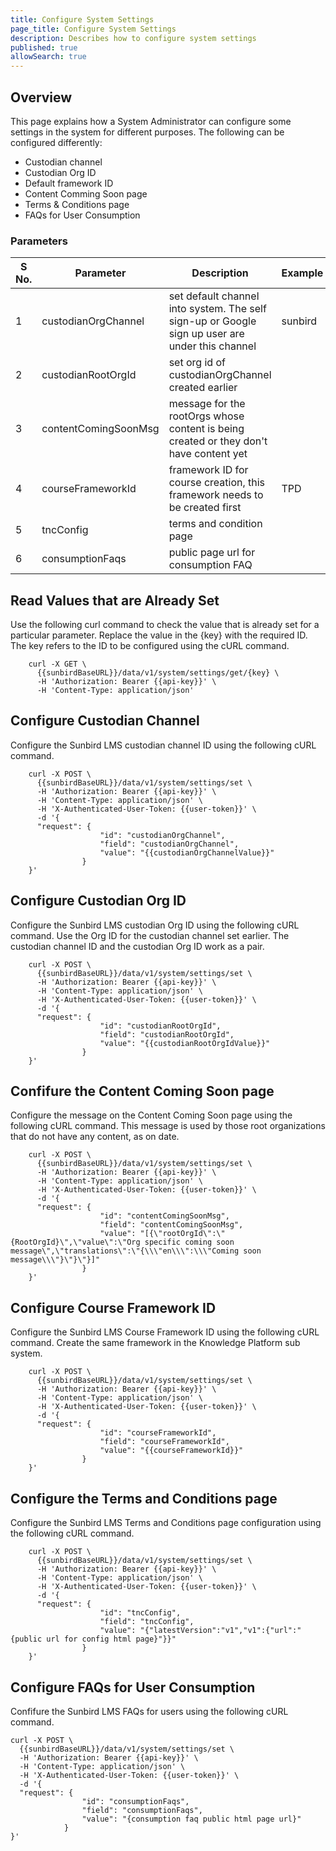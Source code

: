 ```yaml
---
title: Configure System Settings
page_title: Configure System Settings
description: Describes how to configure system settings
published: true
allowSearch: true
---
```


## Overview

This page explains how a System Administrator can configure some settings in the system for different purposes. The following can be configured differently:

 * Custodian channel 
 * Custodian Org ID 
 * Default framework ID
 * Content Comming Soon page 
 * Terms & Conditions page
 * FAQs for User Consumption 
 
 ### Parameters  
|S No.| Parameter | Description | Example|
|----|-----------|-------------|---------|
|1 | custodianOrgChannel| set default channel into system. The self sign-up or Google sign up user are under this channel | sunbird|
|2 | custodianRootOrgId | set org id of custodianOrgChannel created earlier |  |
|3 | contentComingSoonMsg| message for the rootOrgs whose content is being created or they don't have content yet |  |
|4 | courseFrameworkId | framework ID for course creation, this framework needs to be created first | TPD |
|5 | tncConfig | terms and condition page | |
|6 | consumptionFaqs | public page url for consumption FAQ | |

## Read Values that are Already Set

Use the following curl command to check the value that is already set for a particular parameter. Replace the value in the {key} with the required ID. The key refers to the ID to be configured using the cURL command.

```
    curl -X GET \
      {{sunbirdBaseURL}}/data/v1/system/settings/get/{key} \
      -H 'Authorization: Bearer {{api-key}}' \
      -H 'Content-Type: application/json'
```

## Configure Custodian Channel 

Configure the Sunbird LMS custodian channel ID using the following cURL command.

```
    curl -X POST \
      {{sunbirdBaseURL}}/data/v1/system/settings/set \
      -H 'Authorization: Bearer {{api-key}}' \
      -H 'Content-Type: application/json' \
      -H 'X-Authenticated-User-Token: {{user-token}}' \
      -d '{
      "request": {
                    "id": "custodianOrgChannel",
                    "field": "custodianOrgChannel",
                    "value": "{{custodianOrgChannelValue}}"
                }
    }'
```

## Configure Custodian Org ID

Configure the Sunbird LMS custodian Org ID using the following cURL command. Use the Org ID for the custodian channel set earlier. The custodian channel ID and the custodian Org ID work as a pair.

```
    curl -X POST \
      {{sunbirdBaseURL}}/data/v1/system/settings/set \
      -H 'Authorization: Bearer {{api-key}}' \
      -H 'Content-Type: application/json' \
      -H 'X-Authenticated-User-Token: {{user-token}}' \
      -d '{
      "request": {
                    "id": "custodianRootOrgId",
                    "field": "custodianRootOrgId",
                    "value": "{{custodianRootOrgIdValue}}"
                }
    }'
```

## Confifure the Content Coming Soon page

Configure the message on the Content Coming Soon page using the following cURL command. This message is used by those root organizations that do not have any content, as on date.

```
    curl -X POST \
      {{sunbirdBaseURL}}/data/v1/system/settings/set \
      -H 'Authorization: Bearer {{api-key}}' \
      -H 'Content-Type: application/json' \
      -H 'X-Authenticated-User-Token: {{user-token}}' \
      -d '{
      "request": {
                    "id": "contentComingSoonMsg",
                    "field": "contentComingSoonMsg",
                    "value": "[{\"rootOrgId\":\"{RootOrgId}\",\"value\":\"Org specific coming soon message\",\"translations\":\"{\\\"en\\\":\\\"Coming soon message\\\"}\"}\"}]"
                }
    }'
```

## Configure Course Framework ID 

Configure the Sunbird LMS Course Framework ID using the following cURL command. Create the same framework in the Knowledge Platform sub system.

```
    curl -X POST \
      {{sunbirdBaseURL}}/data/v1/system/settings/set \
      -H 'Authorization: Bearer {{api-key}}' \
      -H 'Content-Type: application/json' \
      -H 'X-Authenticated-User-Token: {{user-token}}' \
      -d '{
      "request": {
                    "id": "courseFrameworkId",
                    "field": "courseFrameworkId",
                    "value": "{{courseFrameworkId}}"
                }
    }'
```

## Configure the Terms and Conditions page

Configure the Sunbird LMS Terms and Conditions page configuration using the following cURL command.

```
    curl -X POST \
      {{sunbirdBaseURL}}/data/v1/system/settings/set \
      -H 'Authorization: Bearer {{api-key}}' \
      -H 'Content-Type: application/json' \
      -H 'X-Authenticated-User-Token: {{user-token}}' \
      -d '{
      "request": {
                    "id": "tncConfig",
                    "field": "tncConfig",
                    "value": "{"latestVersion":"v1","v1":{"url":"{public url for config html page}"}}"
                }
    }'
```

## Configure FAQs for User Consumption

Confifure the Sunbird LMS FAQs for users using the following cURL command.


    curl -X POST \
      {{sunbirdBaseURL}}/data/v1/system/settings/set \
      -H 'Authorization: Bearer {{api-key}}' \
      -H 'Content-Type: application/json' \
      -H 'X-Authenticated-User-Token: {{user-token}}' \
      -d '{
      "request": {
                    "id": "consumptionFaqs",
                    "field": "consumptionFaqs",
                    "value": "{consumption faq public html page url}"
                }
    }'




